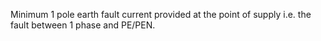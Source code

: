 ﻿Minimum 1 pole earth fault current provided at the point of supply i.e. the fault between 1 phase and PE/PEN.